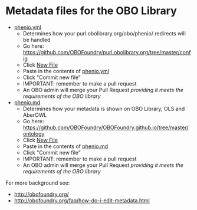 # Metadata files for the OBO Library

- [phenio.yml](phenio.yml)
  - Determines how your purl.obolibrary.org/obo/phenio/ redirects will be handled
  - Go here: https://github.com/OBOFoundry/purl.obolibrary.org/tree/master/config
  - Click [New File](https://github.com/OBOFoundry/purl.obolibrary.org/new/master/config)
  - Paste in the contents of [phenio.yml](phenio.yml)
  - Click "Commit new file"
  - IMPORTANT: remember to make a pull request
  - An OBO admin will merge your Pull Request _providing it meets the requirements of the OBO library_
- [phenio.md](phenio.md)
  - Determines how your metadata is shown on OBO Library, OLS and AberOWL
  - Go here: https://github.com/OBOFoundry/OBOFoundry.github.io/tree/master/ontology
  - Click [New File](https://github.com/OBOFoundry/OBOFoundry.github.io/new/master/ontology)
  - Paste in the contents of [phenio.md](phenio.md)
  - Click "Commit new file"
  - IMPORTANT: remember to make a pull request
  - An OBO admin will merge your Pull Request _providing it meets the requirements of the OBO library_

For more background see:

- http://obofoundry.org/
- http://obofoundry.org/faq/how-do-i-edit-metadata.html
